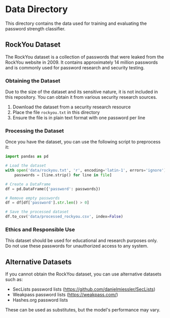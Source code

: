 # Data Directory

This directory contains the data used for training and evaluating the password strength classifier.

## RockYou Dataset

The RockYou dataset is a collection of passwords that were leaked from the RockYou website in 2009. It contains approximately 14 million passwords and is commonly used for password research and security testing.

### Obtaining the Dataset

Due to the size of the dataset and its sensitive nature, it is not included in this repository. You can obtain it from various security research sources.

1. Download the dataset from a security research resource
2. Place the file `rockyou.txt` in this directory
3. Ensure the file is in plain text format with one password per line

### Processing the Dataset

Once you have the dataset, you can use the following script to preprocess it:

```python
import pandas as pd

# Load the dataset
with open('data/rockyou.txt', 'r', encoding='latin-1', errors='ignore') as file:
    passwords = [line.strip() for line in file]

# Create a DataFrame
df = pd.DataFrame({'password': passwords})

# Remove empty passwords
df = df[df['password'].str.len() > 0]

# Save the processed dataset
df.to_csv('data/processed_rockyou.csv', index=False)
```

### Ethics and Responsible Use

This dataset should be used for educational and research purposes only. Do not use these passwords for unauthorized access to any system.

## Alternative Datasets

If you cannot obtain the RockYou dataset, you can use alternative datasets such as:

- SecLists password lists (https://github.com/danielmiessler/SecLists)
- Weakpass password lists (https://weakpass.com/)
- Hashes.org password lists

These can be used as substitutes, but the model's performance may vary. 